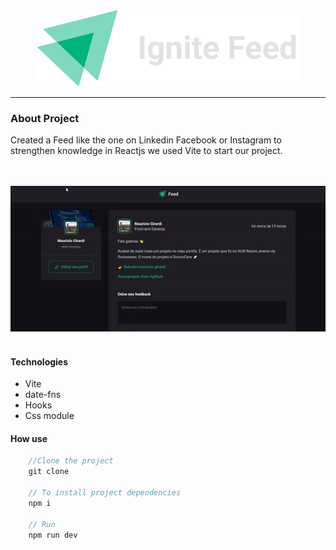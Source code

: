 <div align="center">
    <img src="/.github/logo.svg"/>
</div>

---

### About Project

Created a Feed like the one on Linkedin Facebook or Instagram to strengthen
knowledge in Reactjs we used Vite to start our project.

<br/>
<br/>
    <img src="/.github/video.gif"/>
<br/>
<br/>

#### Technologies

- Vite
- date-fns
- Hooks
- Css module

#### How use

```js
    //Clone the project
    git clone

    // To install project dependencies
    npm i

    // Run
    npm run dev
```
